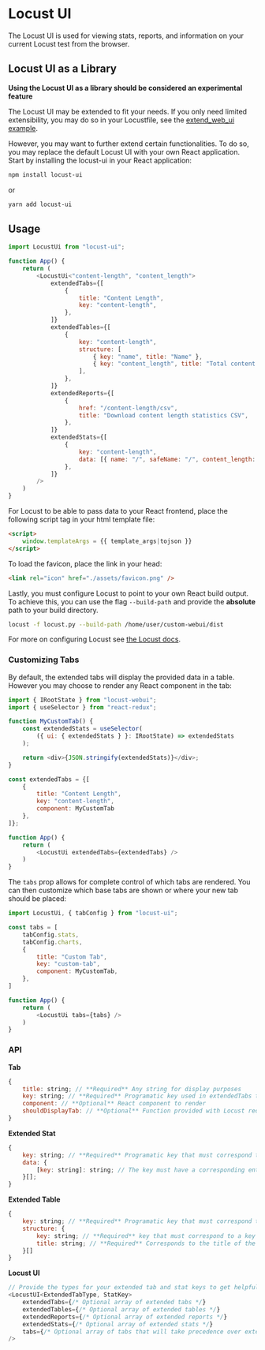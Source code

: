 # Locust UI

The Locust UI is used for viewing stats, reports, and information on your current Locust test from the browser.

## Locust UI as a Library

**Using the Locust UI as a library should be considered an experimental feature**

The Locust UI may be extended to fit your needs. If you only need limited extensibility, you may do so in your Locustfile, see the [extend_web_ui example](https://github.com/locustio/locust/blob/master/examples/extend_web_ui.py). 

However, you may want to further extend certain functionalities. To do so, you may replace the default Locust UI with your own React application. Start by installing the locust-ui in your React application:
```sh
npm install locust-ui
```
or
```sh
yarn add locust-ui
```

## Usage

```js
import LocustUi from "locust-ui";

function App() {
    return (
        <LocustUi<"content-length", "content_length">
            extendedTabs={[
                {
                    title: "Content Length",
                    key: "content-length",
                },
            ]}
            extendedTables={[
                {
                    key: "content-length",
                    structure: [
                        { key: "name", title: "Name" },
                        { key: "content_length", title: "Total content length" },
                    ],
                },
            ]}
            extendedReports={[
                {
                    href: "/content-length/csv",
                    title: "Download content length statistics CSV",
                },
            ]}
            extendedStats={[
                {
                    key: "content-length",
                    data: [{ name: "/", safeName: "/", content_length: "123" }],
                },
            ]}
        />
    )
}
```

For Locust to be able to pass data to your React frontend, place the following script tag in your html template file:
```html
<script>
    window.templateArgs = {{ template_args|tojson }}
</script>
```

To load the favicon, place the link in your head:
```html
<link rel="icon" href="./assets/favicon.png" />
```

Lastly, you must configure Locust to point to your own React build output. To achieve this, you can use the flag `--build-path` and provide the **absolute** path to your build directory.

```sh
locust -f locust.py --build-path /home/user/custom-webui/dist
```

For more on configuring Locust see [the Locust docs](https://docs.locust.io/en/stable/configuration.html).

### Customizing Tabs
By default, the extended tabs will display the provided data in a table. However you may choose to render any React component in the tab:
```js
import { IRootState } from "locust-webui";
import { useSelector } from "react-redux";

function MyCustomTab() {
    const extendedStats = useSelector(
        ({ ui: { extendedStats } }: IRootState) => extendedStats
    );

    return <div>{JSON.stringify(extendedStats)}</div>;
}

const extendedTabs = {[
    {
        title: "Content Length",
        key: "content-length",
        component: MyCustomTab
    },
]};

function App() {
    return (
        <LocustUi extendedTabs={extendedTabs} />
    )
}
```

The `tabs` prop allows for complete control of which tabs are rendered. You can then customize which base tabs are shown or where your new tab should be placed:
```js
import LocustUi, { tabConfig } from "locust-ui";

const tabs = [
    tabConfig.stats,
    tabConfig.charts,
    {
        title: "Custom Tab",
        key: "custom-tab",
        component: MyCustomTab,
    },
]

function App() {
    return (
        <LocustUi tabs={tabs} />
    )
}
```

### API
**Tab**
```js
{
    title: string; // **Required** Any string for display purposes
    key: string; // **Required** Programatic key used in extendedTabs to find corresponding stats and tables
    component: // **Optional** React component to render
    shouldDisplayTab: // **Optional** Function provided with Locust redux state to output boolean
}
```
**Extended Stat**
```js
{
    key: string; // **Required** Programatic key that must correspond to a tab key
    data: {
        [key: string]: string; // The key must have a corresponding entry in the extended table structure. The value corresponds to the data to be displayed
    }[];
}
```
**Extended Table**
```js
{
    key: string; // **Required** Programatic key that must correspond to a tab key
    structure: {
        key: string; // **Required** key that must correspond to a key in the extended stat data object
        title: string; // **Required** Corresponds to the title of the column in the table
    }[]
}
```
**Locust UI**
```js
// Provide the types for your extended tab and stat keys to get helpful type hints
<LocustUI<ExtendedTabType, StatKey>
    extendedTabs={/* Optional array of extended tabs */}
    extendedTables={/* Optional array of extended tables */}
    extendedReports={/* Optional array of extended reports */}
    extendedStats={/* Optional array of extended stats */}
    tabs={/* Optional array of tabs that will take precedence over extendedTabs */}
/>
```

